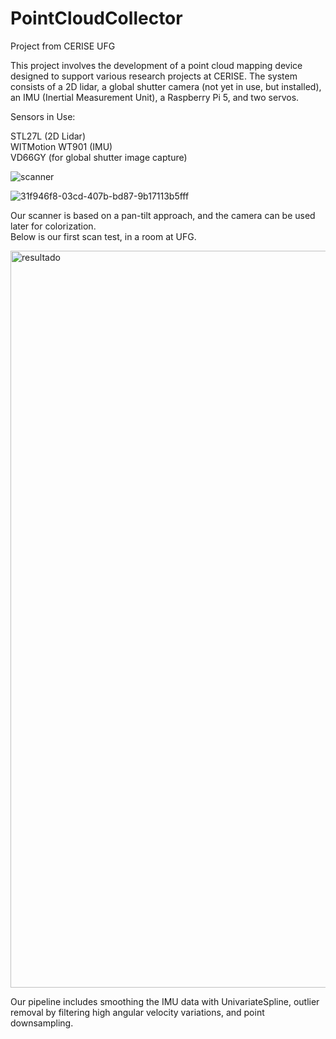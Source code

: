 # PointCloudCollector

Project from CERISE UFG

This project involves the development of a point cloud mapping device designed to support various research projects at CERISE. The system consists of a 2D lidar, a global shutter camera (not yet in use, but installed), an IMU (Inertial Measurement Unit), a Raspberry Pi 5, and two servos.

Sensors in Use:

STL27L (2D Lidar) <br>
WITMotion WT901 (IMU) <br>
VD66GY (for global shutter image capture) <br>

![scanner](https://github.com/user-attachments/assets/e2dfb998-2d62-4a44-aac4-890af0afb2f3)

![31f946f8-03cd-407b-bd87-9b17113b5fff](https://github.com/user-attachments/assets/31e84157-7a0b-4b43-9e1b-005a5ea453a6)

Our scanner is based on a pan-tilt approach, and the camera can be used later for colorization. <br>
Below is our first scan test, in a room at UFG.

<img width="2137" height="1179" alt="resultado" src="https://github.com/user-attachments/assets/3a9d4b16-0dca-4880-b64c-d54cb77a11c2" />

Our pipeline includes smoothing the IMU data with UnivariateSpline, outlier removal by filtering high angular velocity variations, and point downsampling.
